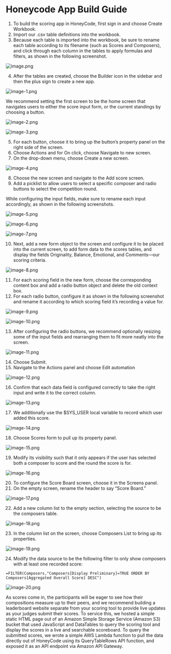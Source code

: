 # Honeycode App Build Guide

1.	To build the scoring app in HoneyCode, first sign in and choose Create Workbook.
2.	Import our .csv table definitions into the workbook. 
3.	Because each table is imported into the workbook, be sure to rename each table according to its filename (such as Scores and Composers), and click through each column in the tables to apply formulas and filters, as shown in the following screenshot.

![image.png](images/image.png)

4.	After the tables are created, choose the Builder icon in the sidebar and then the plus sign to create a new app.

![image-1.png](images/image-1.png)

We recommend setting the first screen to be the home screen that navigates users to either the score input form, or the current standings by choosing a button.

![image-2.png](images/image-2.png)

![image-3.png](images/image-3.png)

5.	For each button, choose it to bring up the button’s property panel on the right side of the screen.
6.	Choose Actions and for On click, choose Navigate to new screen.
7.	On the drop-down menu, choose Create a new screen.

![image-4.png](images/image-4.png)

8.	Choose the new screen and navigate to the Add score screen.
9.	Add a picklist to allow users to select a specific composer and radio buttons to select the competition round.

While configuring the input fields, make sure to rename each input accordingly, as shown in the following screenshots.

![image-5.png](images/image-5.png)

![image-6.png](images/image-6.png)

![image-7.png](images/image-7.png)

10.	Next, add a new form object to the screen and configure it to be placed into the current screen, to add form data to the scores tables, and display the fields Originality, Balance, Emotional, and Comments—our scoring criteria.

![image-8.png](images/image-8.png)

11.	For each scoring field in the new form, choose the corresponding content box and add a radio button object and delete the old context box. 
12.	For each radio button, configure it as shown in the following screenshot and rename it according to which scoring field it’s recording a value for.

![image-9.png](images/image-9.png)

![image-10.png](images/image-10.png)

13.	After configuring the radio buttons, we recommend optionally resizing some of the input fields and rearranging them to fit more neatly into the screen.

![image-11.png](images/image-11.png)

14.	Choose Submit.
15.	Navigate to the Actions panel and choose Edit automation

![image-12.png](images/image-12.png)

16.	Confirm that each data field is configured correctly to take the right input and write it to the correct column. 

![image-13.png](images/image-13.png)

17.	We additionally use the $SYS_USER local variable to record which user added this score.

![image-14.png](images/image-14.png)

18.	Choose Scores form to pull up its property panel.

![image-15.png](images/image-15.png)

19.	Modify its visibility such that it only appears if the user has selected both a composer to score and the round the score is for.

![image-16.png](images/image-16.png)

20.	To configure the Score Board screen, choose it in the Screens panel.
21.	On the empty screen, rename the header to say “Score Board.”

![image-17.png](images/image-17.png)

22.	Add a new column list to the empty section, selecting the source to be the composers table.

![image-18.png](images/image-18.png)

23.	In the column list on the screen, choose Composers List to bring up its properties.

![image-19.png](images/image-19.png)

24.	Modify the data source to be the following filter to only show composers with at least one recorded score:

`=FILTER(Composers,"Composers[Display Preliminary]=TRUE ORDER BY Composers[Aggregated Overall Score] DESC")`

![image-20.png](images/image-20.png)

As scores come in, the participants will be eager to see how their compositions measure up to their peers, and we recommend building a leaderboard website separate from your scoring tool to provide live updates as your judges submit their scores. To service this, we hosted a simple static HTML page out of an Amazon Simple Storage Service (Amazon S3) bucket that used JavaScript and DataTables to query the scoring tool and display the scores in a live and searchable scoreboard. To query the submitted scores, we wrote a simple AWS Lambda function to pull the data directly out of HoneyCode using its QueryTableRows API function, and exposed it as an API endpoint via Amazon API Gateway.
